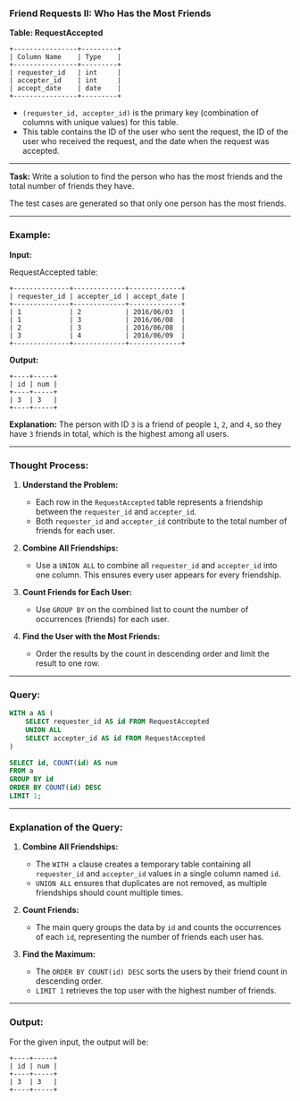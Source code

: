 ### Friend Requests II: Who Has the Most Friends

**Table: RequestAccepted**

```
+----------------+---------+
| Column Name    | Type    |
+----------------+---------+
| requester_id   | int     |
| accepter_id    | int     |
| accept_date    | date    |
+----------------+---------+
```
- `(requester_id, accepter_id)` is the primary key (combination of columns with unique values) for this table.
- This table contains the ID of the user who sent the request, the ID of the user who received the request, and the date when the request was accepted.

---

**Task:**
Write a solution to find the person who has the most friends and the total number of friends they have.

The test cases are generated so that only one person has the most friends.

---

### Example:

**Input:**

RequestAccepted table:

```
+--------------+-------------+-------------+
| requester_id | accepter_id | accept_date |
+--------------+-------------+-------------+
| 1            | 2           | 2016/06/03  |
| 1            | 3           | 2016/06/08  |
| 2            | 3           | 2016/06/08  |
| 3            | 4           | 2016/06/09  |
+--------------+-------------+-------------+
```

**Output:**

```
+----+-----+
| id | num |
+----+-----+
| 3  | 3   |
+----+-----+
```

**Explanation:**
The person with ID `3` is a friend of people `1`, `2`, and `4`, so they have `3` friends in total, which is the highest among all users.

---

### Thought Process:

1. **Understand the Problem:**
   - Each row in the `RequestAccepted` table represents a friendship between the `requester_id` and `accepter_id`.
   - Both `requester_id` and `accepter_id` contribute to the total number of friends for each user.

2. **Combine All Friendships:**
   - Use a `UNION ALL` to combine all `requester_id` and `accepter_id` into one column. This ensures every user appears for every friendship.

3. **Count Friends for Each User:**
   - Use `GROUP BY` on the combined list to count the number of occurrences (friends) for each user.

4. **Find the User with the Most Friends:**
   - Order the results by the count in descending order and limit the result to one row.

---

### Query:

```sql
WITH a AS (
    SELECT requester_id AS id FROM RequestAccepted
    UNION ALL
    SELECT accepter_id AS id FROM RequestAccepted
)

SELECT id, COUNT(id) AS num
FROM a 
GROUP BY id
ORDER BY COUNT(id) DESC
LIMIT 1;
```

---

### Explanation of the Query:

1. **Combine All Friendships:**
   - The `WITH a` clause creates a temporary table containing all `requester_id` and `accepter_id` values in a single column named `id`.
   - `UNION ALL` ensures that duplicates are not removed, as multiple friendships should count multiple times.

2. **Count Friends:**
   - The main query groups the data by `id` and counts the occurrences of each `id`, representing the number of friends each user has.

3. **Find the Maximum:**
   - The `ORDER BY COUNT(id) DESC` sorts the users by their friend count in descending order.
   - `LIMIT 1` retrieves the top user with the highest number of friends.

---

### Output:

For the given input, the output will be:

```
+----+-----+
| id | num |
+----+-----+
| 3  | 3   |
+----+-----+
